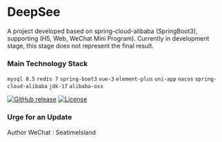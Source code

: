 #  DeepSee 
A project developed based on spring-cloud-alibaba (SpringBoot3), supporting (H5, Web, WeChat Mini Program). Currently in development stage, this stage does not represent the final result.

### Main Technology Stack
`mysql 8.5`
`redis 7`
`spring-boot3`
`vue-3`
`element-plus`
`uni-app`
`nacos`
`spring-cloud-alibaba`
`jdk-17`
`alibaba-oss`


[![GitHub release](https://img.shields.io/static/v1?label=release&message=v2.4&color=blue)](<[https://www.github.com/novicezk/midjourney-proxy](https://github.com/dulaiduwang003/TIME-SEA-PLUS)>)
[![License](https://img.shields.io/badge/license-Apache%202-4EB1BA.svg)](https://www.apache.org/licenses/LICENSE-2.0.html)

### Urge for an Update

Author WeChat : SeatimeIsland
